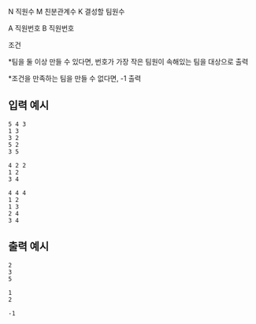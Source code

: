 
N 직원수 M 친분관계수 K 결성할 팀원수

A 직원번호 B 직원번호

조건

*팀을 둘 이상 만들 수 있다면, 번호가 가장 작은 팀원이 속해있는 팀을 대상으로 출력

*조건을 만족하는 팀을 만들 수 없다면, -1 출력 

## 입력 예시

```
5 4 3
1 3
3 2
5 2
3 5
```

````
4 2 2
1 2
3 4
````
````
4 4 4
1 2
1 3
2 4
3 4
````

## 출력 예시
```
2
3
5
```
```
1
2
```
```
-1
```
